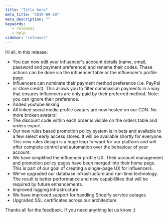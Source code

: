 ```yaml
---
title: "Title here"
meta_title: "2019-09-10"
meta_description: ""
keywords:
   - releases
   - help
sidebar: "releases"
---
```

 
Hi all, in this release:

*   You can now edit your influencer's account details (name, email, password and payment preference) and rename their codes. These actions can be done via the influencer table or the influencer's profile page.
*   Influencers can nominate their payment method preference (i.e. PayPal or store credit). This allows you to filter commission payments in a way that ensures influencers are only paid by their preferred method. Note: you can ignore their preference.
*   Added youtube linking
*   All linked social media profile avatars are now hosted on our CDN. No more broken avatars!
*   The discount code within each order is visible on the orders table and orders export
*   Our new rules based promotion policy system is in beta and available to a few select early access stores. It will be available shortly for everyone. This new rules design is a huge leap forward for our platform and will offer complete control and automation over the behaviour of your account. 
*   We have simplified the influencer profile UX. Their account management and promotion policy pages have been merged into their home page. This is part of our goal of creating a single-page UX for influencers. 
*   We've upgraded our database infrastructure and run-time technology. The result is better performance and new capabililites that will be required by future enhancements. 
*   Improved logging infrastructure 
*   We have improved support for handling Shopify service outages
*   Upgraded SSL certificates across our architecture 

 
Thanks all for the feedback. If you need anything let us know :)
 
 




